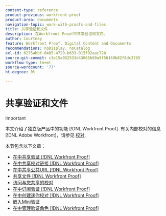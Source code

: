 ```yaml
---
content-type: reference
product-previous: workfront-proof
product-area: documents
navigation-topic: work-with-proofs-and-files
title: 共享验证和文件
description: 在Workfront Proof中共享验证和文件。
author: Courtney
feature: Workfront Proof, Digital Content and Documents
recommendations: noDisplay, noCatalog
exl-id: 6275abbf-0485-4729-b633-015f92aac72b
source-git-commit: c3e15a052533d43065b50a9f56169b82f8dc3765
workflow-type: tm+mt
source-wordcount: '77'
ht-degree: 0%

---
```


# 共享验证和文件

>[!IMPORTANT]
>
>本文介绍了独立版产品中的功能 [!DNL Workfront Proof]. 有关内部校对的信息 [!DNL Adobe Workfront]，请参见 [校对](../../../review-and-approve-work/proofing/proofing.md).

本节包含以下文章：

* [在中共享验证 [!DNL Workfront Proof]](../../../workfront-proof/wp-work-proofsfiles/share-proofs-and-files/share-proof.md)
* [在中共享校对链接 [!DNL Workfront Proof]](../../../workfront-proof/wp-work-proofsfiles/share-proofs-and-files/share-proof-links.md)
* [在中共享公共URL [!DNL Workfront Proof]](../../../workfront-proof/wp-work-proofsfiles/share-proofs-and-files/share-public-url.md)
* [共享文件 [!DNL Workfront Proof]](../../../workfront-proof/wp-work-proofsfiles/share-proofs-and-files/share-files.md)
* [访问与您共享的校对](../../../workfront-proof/wp-work-proofsfiles/share-proofs-and-files/access-proofs-shared-with-you.md)
* [在中订阅验证 [!DNL Workfront Proof]](../../../workfront-proof/wp-work-proofsfiles/share-proofs-and-files/subscribe-to-proof.md)
* [在中创建迷你校对 [!DNL Workfront Proof]](../../../workfront-proof/wp-work-proofsfiles/share-proofs-and-files/create-mini-proof.md)
* [嵌入Mini验证](../../../workfront-proof/wp-work-proofsfiles/share-proofs-and-files/embed-mini-proof.md)
* [在中管理验证角色 [!DNL Workfront Proof]](../../../workfront-proof/wp-work-proofsfiles/share-proofs-and-files/manage-proof-roles.md)
